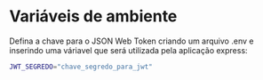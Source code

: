 # Variáveis de ambiente

Defina a chave para o JSON Web Token criando um arquivo .env e inserindo uma váriavel que será utilizada pela aplicação express:

```bash
JWT_SEGREDO="chave_segredo_para_jwt"
```